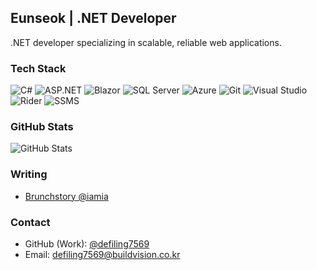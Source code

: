 ## Eunseok | .NET Developer

.NET developer specializing in scalable, reliable web applications.

### Tech Stack

![C#](https://img.shields.io/badge/C%23-239120?style=flat&logo=c-sharp&logoColor=white)
![ASP.NET](https://img.shields.io/badge/ASP.NET-512BD4?style=flat&logo=.net&logoColor=white)
![Blazor](https://img.shields.io/badge/Blazor-512BD4?style=flat&logo=blazor&logoColor=white)
![SQL Server](https://img.shields.io/badge/SQL%20Server-CC2927?style=flat&logo=microsoftsqlserver&logoColor=white)
![Azure](https://img.shields.io/badge/Azure-0078D4?style=flat&logo=microsoftazure&logoColor=white)
![Git](https://img.shields.io/badge/Git-F05032?style=flat&logo=git&logoColor=white)
![Visual Studio](https://img.shields.io/badge/Visual_Studio-5C2D91?style=flat&logo=visualstudio&logoColor=white)
![Rider](https://img.shields.io/badge/Rider-000000?style=flat&logo=jetbrains&logoColor=white)
![SSMS](https://img.shields.io/badge/SSMS-CC2927?style=flat&logo=microsoftsqlserver&logoColor=white)

### GitHub Stats

![GitHub Stats](https://github-readme-stats.vercel.app/api?username=myfavoritecolorisyou&show_icons=true&theme=onedark)

### Writing

- [Brunchstory @iamia](https://brunch.co.kr/@iamia)

### Contact

- GitHub (Work): [@defiling7569](https://github.com/defiling7569)  
- Email: [defiling7569@buildvision.co.kr](mailto:defiling7569@buildvision.co.kr)
